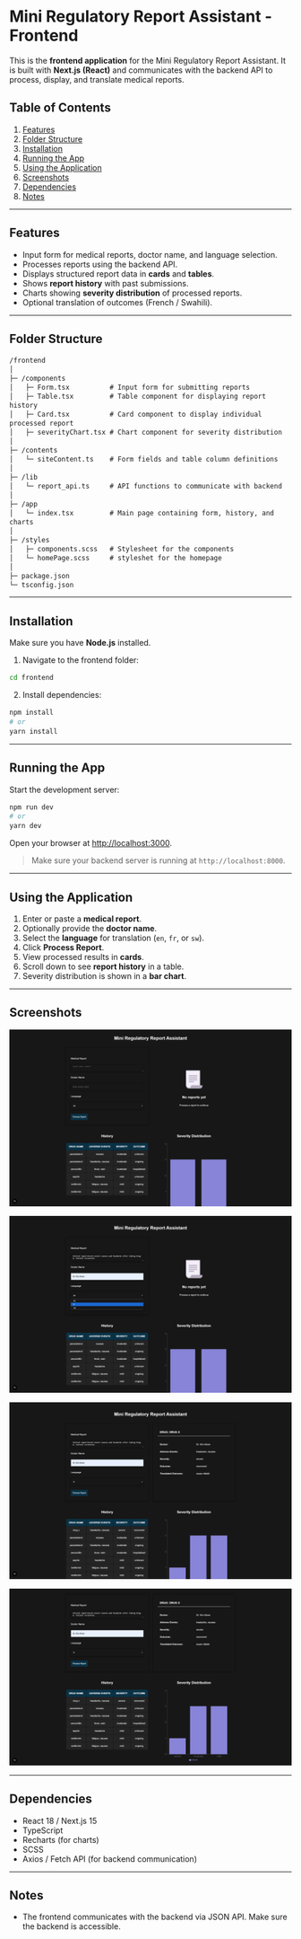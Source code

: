 # Mini Regulatory Report Assistant - Frontend

This is the **frontend application** for the Mini Regulatory Report Assistant. It is built with **Next.js (React)** and communicates with the backend API to process, display, and translate medical reports.

## Table of Contents
1. [Features](#features)
2. [Folder Structure](#folder-structure)
3. [Installation](#installation)
4. [Running the App](#running-the-app)
5. [Using the Application](#using-the-application)
6. [Screenshots](#screenshots)
7. [Dependencies](#dependencies)
8. [Notes](#notes)

---

## Features
- Input form for medical reports, doctor name, and language selection.
- Processes reports using the backend API.
- Displays structured report data in **cards** and **tables**.
- Shows **report history** with past submissions.
- Charts showing **severity distribution** of processed reports.
- Optional translation of outcomes (French / Swahili).

---

## Folder Structure
```
/frontend
│
├─ /components
│   ├─ Form.tsx          # Input form for submitting reports
│   ├─ Table.tsx         # Table component for displaying report history
│   ├─ Card.tsx          # Card component to display individual processed report
│   ├─ severityChart.tsx # Chart component for severity distribution
│
├─ /contents
│   └─ siteContent.ts    # Form fields and table column definitions
│
├─ /lib
│   └─ report_api.ts     # API functions to communicate with backend
│
├─ /app
│   └─ index.tsx         # Main page containing form, history, and charts
│
├─ /styles
│   ├─ components.scss   # Stylesheet for the components 
│   └─ homePage.scss     # styleshet for the homepage
│
├─ package.json
└─ tsconfig.json
```

---

## Installation

Make sure you have **Node.js** installed.  

1. Navigate to the frontend folder:
```bash
cd frontend
```

2. Install dependencies:
```bash
npm install
# or
yarn install
```

---

## Running the App

Start the development server:

```bash
npm run dev
# or
yarn dev
```

Open your browser at [http://localhost:3000](http://localhost:3000).

> Make sure your backend server is running at `http://localhost:8000`.

---

## Using the Application

1. Enter or paste a **medical report**.
2. Optionally provide the **doctor name**.
3. Select the **language** for translation (`en`, `fr`, or `sw`).
4. Click **Process Report**.
5. View processed results in **cards**.
6. Scroll down to see **report history** in a table.
7. Severity distribution is shown in a **bar chart**.

---

## Screenshots

![Screenshot 1](./screenshots/1.png) 

![Screenshot 2](./screenshots/2.png)

![Screenshot 3](./screenshots/3.png) 

![Screenshot 4](./screenshots/4.png)

---

## Dependencies
- React 18 / Next.js 15
- TypeScript
- Recharts (for charts)
- SCSS
- Axios / Fetch API (for backend communication)

---

## Notes
- The frontend communicates with the backend via JSON API. Make sure the backend is accessible.
